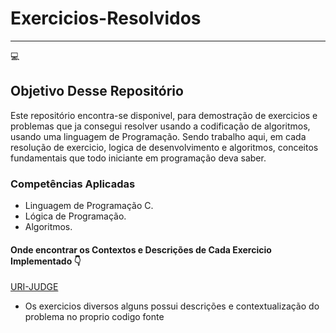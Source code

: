 # Exercicios-Resolvidos
  ***
 :computer:
 ## Objetivo Desse Repositório
 Este repositório encontra-se disponivel, para demostração de exercicios e problemas que ja consegui resolver usando a codificação de algoritmos, usando uma linguagem de Programação.
 Sendo trabalho aqui, em cada resolução de exercicio, logica de desenvolvimento e algoritmos, conceitos fundamentais que todo iniciante em programação deva saber.
### Competências Aplicadas 
 * Linguagem de Programação C.
 * Lógica de Programação.
 * Algoritmos.
#### Onde encontrar os Contextos e Descrições de Cada Exercicio Implementado :point_down:
[URI-JUDGE](https://www.urionlinejudge.com.br/)
* Os exercicios diversos alguns possui descrições e contextualização do problema no proprio codigo fonte
